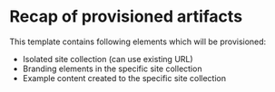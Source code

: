 # Recap of provisioned artifacts

This template contains following elements which will be provisioned:

- Isolated site collection (can use existing URL)
- Branding elements in the specific site collection
- Example content created to the specific site collection